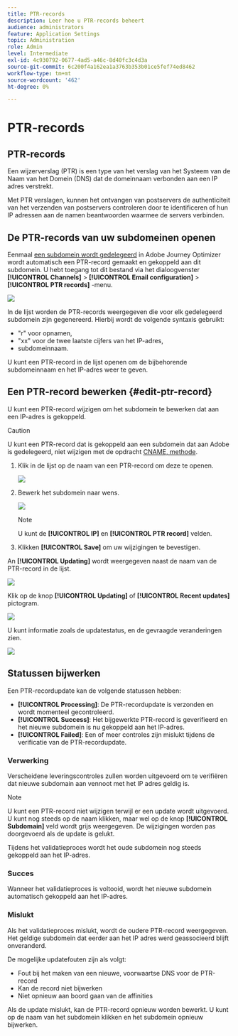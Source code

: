 ```yaml
---
title: PTR-records
description: Leer hoe u PTR-records beheert
audience: administrators
feature: Application Settings
topic: Administration
role: Admin
level: Intermediate
exl-id: 4c930792-0677-4ad5-a46c-8d40fc3c4d3a
source-git-commit: 6c200f4a162ea1a3763b353b01ce5fef74ed8462
workflow-type: tm+mt
source-wordcount: '462'
ht-degree: 0%

---
```


# PTR-records

## PTR-records

Een wijzerverslag (PTR) is een type van het verslag van het Systeem van de Naam van het Domein (DNS) dat de domeinnaam verbonden aan een IP adres verstrekt.

Met PTR verslagen, kunnen het ontvangen van postservers de authenticiteit van het verzenden van postservers controleren door te identificeren of hun IP adressen aan de namen beantwoorden waarmee de servers verbinden.

## De PTR-records van uw subdomeinen openen

Eenmaal [een subdomein wordt gedelegeerd](delegate-subdomain.md) in Adobe Journey Optimizer wordt automatisch een PTR-record gemaakt en gekoppeld aan dit subdomein. U hebt toegang tot dit bestand via het dialoogvenster **[!UICONTROL Channels]** > **[!UICONTROL Email configuration]** > **[!UICONTROL PTR records]** -menu.

![](../assets/ptr-records.png)

In de lijst worden de PTR-records weergegeven die voor elk gedelegeerd subdomein zijn gegenereerd. Hierbij wordt de volgende syntaxis gebruikt:

* &quot;r&quot; voor opnamen,
* &quot;xx&quot; voor de twee laatste cijfers van het IP-adres,
* subdomeinnaam.

U kunt een PTR-record in de lijst openen om de bijbehorende subdomeinnaam en het IP-adres weer te geven.

## Een PTR-record bewerken {#edit-ptr-record}

U kunt een PTR-record wijzigen om het subdomein te bewerken dat aan een IP-adres is gekoppeld.

>[!CAUTION]
>
>U kunt een PTR-record dat is gekoppeld aan een subdomein dat aan Adobe is gedelegeerd, niet wijzigen met de opdracht [CNAME, methode](delegate-subdomain.md#cname-subdomain-delegation).

1. Klik in de lijst op de naam van een PTR-record om deze te openen.

   ![](../assets/ptr-record-select.png)

1. Bewerk het subdomein naar wens.

   ![](../assets/ptr-record-subdomain.png)

   >[!NOTE]
   >
   >U kunt de **[!UICONTROL IP]** en **[!UICONTROL PTR record]** velden.

1. Klikken **[!UICONTROL Save]** om uw wijzigingen te bevestigen.

An **[!UICONTROL Updating]** wordt weergegeven naast de naam van de PTR-record in de lijst.

![](../assets/ptr-record-updating.png)

Klik op de knop **[!UICONTROL Updating]** of **[!UICONTROL Recent updates]** pictogram.

![](../assets/ptr-record-recent-update.png)

U kunt informatie zoals de updatestatus, en de gevraagde veranderingen zien.

![](../assets/ptr-record-updates.png)

## Statussen bijwerken

Een PTR-recordupdate kan de volgende statussen hebben:

* **[!UICONTROL Processing]**: De PTR-recordupdate is verzonden en wordt momenteel gecontroleerd.
* **[!UICONTROL Success]**: Het bijgewerkte PTR-record is geverifieerd en het nieuwe subdomein is nu gekoppeld aan het IP-adres.
* **[!UICONTROL Failed]**: Een of meer controles zijn mislukt tijdens de verificatie van de PTR-recordupdate.

### Verwerking

Verscheidene leveringscontroles zullen worden uitgevoerd om te verifiëren dat nieuwe subdomain aan vennoot met het IP adres geldig is. <!--The processing time is around **48h-72h**, and can take up to **7-10 days**. Learn more on the checks performed during the validation cycle in [this section](#create-message-preset).-->

>[!NOTE]
>
>U kunt een PTR-record niet wijzigen terwijl er een update wordt uitgevoerd. U kunt nog steeds op de naam klikken, maar wel op de knop **[!UICONTROL Subdomain]** veld wordt grijs weergegeven. De wijzigingen worden pas doorgevoerd als de update is gelukt.

Tijdens het validatieproces wordt het oude subdomein nog steeds gekoppeld aan het IP-adres.

### Succes

Wanneer het validatieproces is voltooid, wordt het nieuwe subdomein automatisch gekoppeld aan het IP-adres.

### Mislukt

Als het validatieproces mislukt, wordt de oudere PTR-record weergegeven. Het geldige subdomein dat eerder aan het IP adres werd geassocieerd blijft onveranderd.

De mogelijke updatefouten zijn als volgt:
* Fout bij het maken van een nieuwe, voorwaartse DNS voor de PTR-record
* Kan de record niet bijwerken
* Niet opnieuw aan boord gaan van de affinities

Als de update mislukt, kan de PTR-record opnieuw worden bewerkt. U kunt op de naam van het subdomein klikken en het subdomein opnieuw bijwerken.
